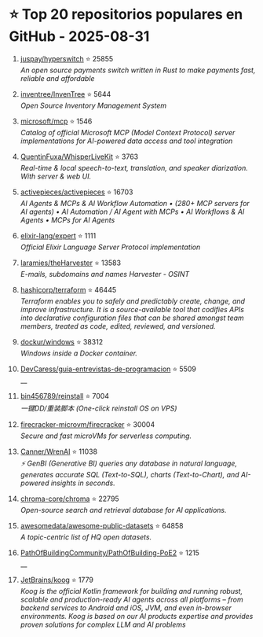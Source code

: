 # ⭐ Top 20 repositorios populares en GitHub - 2025-08-31

1. [juspay/hyperswitch](https://github.com/juspay/hyperswitch) ⭐ 25855  
   _An open source payments switch written in Rust to make payments fast, reliable and affordable_

2. [inventree/InvenTree](https://github.com/inventree/InvenTree) ⭐ 5644  
   _Open Source Inventory Management System_

3. [microsoft/mcp](https://github.com/microsoft/mcp) ⭐ 1546  
   _Catalog of official Microsoft MCP (Model Context Protocol) server implementations for AI-powered data access and tool integration_

4. [QuentinFuxa/WhisperLiveKit](https://github.com/QuentinFuxa/WhisperLiveKit) ⭐ 3763  
   _Real-time & local speech-to-text, translation, and speaker diarization. With server & web UI._

5. [activepieces/activepieces](https://github.com/activepieces/activepieces) ⭐ 16703  
   _AI Agents & MCPs & AI Workflow Automation • (280+ MCP servers for AI agents) • AI Automation / AI Agent with MCPs • AI Workflows & AI Agents • MCPs for AI Agents_

6. [elixir-lang/expert](https://github.com/elixir-lang/expert) ⭐ 1111  
   _Official Elixir Language Server Protocol implementation_

7. [laramies/theHarvester](https://github.com/laramies/theHarvester) ⭐ 13583  
   _E-mails, subdomains and names Harvester - OSINT_

8. [hashicorp/terraform](https://github.com/hashicorp/terraform) ⭐ 46445  
   _Terraform enables you to safely and predictably create, change, and improve infrastructure. It is a source-available tool that codifies APIs into declarative configuration files that can be shared amongst team members, treated as code, edited, reviewed, and versioned._

9. [dockur/windows](https://github.com/dockur/windows) ⭐ 38312  
   _Windows inside a Docker container._

10. [DevCaress/guia-entrevistas-de-programacion](https://github.com/DevCaress/guia-entrevistas-de-programacion) ⭐ 5509  
   __

11. [bin456789/reinstall](https://github.com/bin456789/reinstall) ⭐ 7004  
   _一键DD/重装脚本 (One-click reinstall OS on VPS)_

12. [firecracker-microvm/firecracker](https://github.com/firecracker-microvm/firecracker) ⭐ 30004  
   _Secure and fast microVMs for serverless computing._

13. [Canner/WrenAI](https://github.com/Canner/WrenAI) ⭐ 11038  
   _⚡️ GenBI (Generative BI) queries any database in natural language, generates accurate SQL (Text-to-SQL), charts (Text-to-Chart), and AI-powered insights in seconds._

14. [chroma-core/chroma](https://github.com/chroma-core/chroma) ⭐ 22795  
   _Open-source search and retrieval database for AI applications._

15. [awesomedata/awesome-public-datasets](https://github.com/awesomedata/awesome-public-datasets) ⭐ 64858  
   _A topic-centric list of HQ open datasets._

16. [PathOfBuildingCommunity/PathOfBuilding-PoE2](https://github.com/PathOfBuildingCommunity/PathOfBuilding-PoE2) ⭐ 1215  
   __

17. [JetBrains/koog](https://github.com/JetBrains/koog) ⭐ 1779  
   _Koog is the official Kotlin framework for building and running robust, scalable and production-ready AI agents across all platforms – from backend services to Android and iOS, JVM, and even in-browser environments. Koog is based on our AI products expertise and provides proven solutions for complex LLM and AI problems_


<!-- Última actualización: 2025-08-31T08:05:18.895141 UTC -->